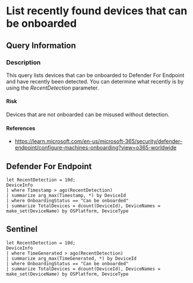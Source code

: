 # List recently found devices that can be onboarded

## Query Information

### Description
This query lists devices that can be onboarded to Defender For Endpoint and have recently been detected. You can determine what recently is by using the *RecentDetection* parameter.

#### Risk
Devices that are not onboarded can be misused without detection. 

#### References
- https://learn.microsoft.com/en-us/microsoft-365/security/defender-endpoint/configure-machines-onboarding?view=o365-worldwide

## Defender For Endpoint
```KQL
let RecentDetection = 10d;
DeviceInfo
| where Timestamp > ago(RecentDetection)
| summarize arg_max(Timestamp, *) by DeviceId
| where OnboardingStatus == "Can be onboarded"
| summarize TotalDevices = dcount(DeviceId), DeviceNames = make_set(DeviceName) by OSPlatform, DeviceType
```
## Sentinel
```KQL
let RecentDetection = 10d;
DeviceInfo
| where TimeGenerated > ago(RecentDetection)
| summarize arg_max(TimeGenerated, *) by DeviceId
| where OnboardingStatus == "Can be onboarded"
| summarize TotalDevices = dcount(DeviceId), DeviceNames = make_set(DeviceName) by OSPlatform, DeviceType
```